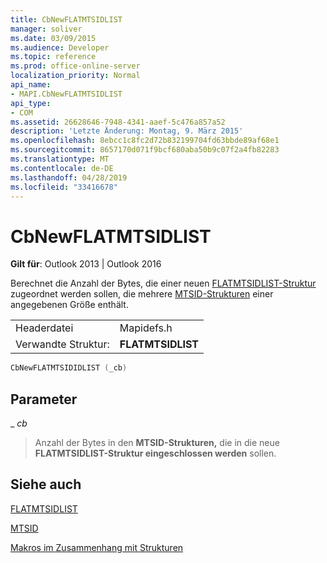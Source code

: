 ```yaml
---
title: CbNewFLATMTSIDLIST
manager: soliver
ms.date: 03/09/2015
ms.audience: Developer
ms.topic: reference
ms.prod: office-online-server
localization_priority: Normal
api_name:
- MAPI.CbNewFLATMTSIDLIST
api_type:
- COM
ms.assetid: 26628646-7948-4341-aaef-5c476a857a52
description: 'Letzte Änderung: Montag, 9. März 2015'
ms.openlocfilehash: 8ebcc1c8fc2d72b832199704fd63bbde89af68e1
ms.sourcegitcommit: 8657170d071f9bcf680aba50b9c07f2a4fb82283
ms.translationtype: MT
ms.contentlocale: de-DE
ms.lasthandoff: 04/28/2019
ms.locfileid: "33416678"
---
```

# <a name="cbnewflatmtsidlist"></a>CbNewFLATMTSIDLIST

  
  
**Gilt für**: Outlook 2013 | Outlook 2016 
  
Berechnet die Anzahl der Bytes, die einer neuen [FLATMTSIDLIST-Struktur](flatmtsidlist.md) zugeordnet werden sollen, die mehrere [MTSID-Strukturen](mtsid.md) einer angegebenen Größe enthält. 
  
|||
|:-----|:-----|
|Headerdatei  <br/> |Mapidefs.h  <br/> |
|Verwandte Struktur:  <br/> |**FLATMTSIDLIST** <br/> |
   
```cpp
CbNewFLATMTSIDIDLIST (_cb)
```

## <a name="parameters"></a>Parameter

 _ _cb_
  
> Anzahl der Bytes in den **MTSID-Strukturen,** die in die neue **FLATMTSIDLIST-Struktur eingeschlossen werden** sollen. 
    
## <a name="see-also"></a>Siehe auch



[FLATMTSIDLIST](flatmtsidlist.md)
  
[MTSID](mtsid.md)


[Makros im Zusammenhang mit Strukturen](macros-related-to-structures.md)

